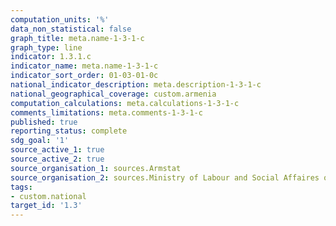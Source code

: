 ```yaml
---
computation_units: '%'
data_non_statistical: false
graph_title: meta.name-1-3-1-c
graph_type: line
indicator: 1.3.1.c
indicator_name: meta.name-1-3-1-c
indicator_sort_order: 01-03-01-0c
national_indicator_description: meta.description-1-3-1-c
national_geographical_coverage: custom.armenia
computation_calculations: meta.calculations-1-3-1-c
comments_limitations: meta.comments-1-3-1-c
published: true
reporting_status: complete
sdg_goal: '1'
source_active_1: true
source_active_2: true
source_organisation_1: sources.Armstat
source_organisation_2: sources.Ministry of Labour and Social Affaires of RA
tags:
- custom.national
target_id: '1.3'
---
```


